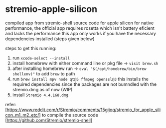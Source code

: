 # stremio-apple-silicon
compiled app from stremio-shell source code for apple silicon for native performance, the official app requires rosetta which isn't battery eficient and lacks the performance
this app only works if you have the necessary dependencies installed (steps given below)

steps to get this running:
1. run `xcode-select --install`
2. install homebrew with either command line or pkg file -> `visit brew.sh`
3. after installing homebrew run -> `eval "$(/opt/homebrew/bin/brew shellenv)"` to add `brew` to path
4. run `brew install mpv node qt@5 ffmpeg openssl@3` this installs the required dependencies since the packages are not bumndled with the stremio.dmg as of now (WIP)
5. install `Stremio 4.4.168.dmg`

refer: [https://www.reddit.com/r/Stremio/comments/15gijoq/stremio_for_apple_silicon_m1_m2_etc/] to compile the source code [https://github.com/Stremio/stremio-shell]
